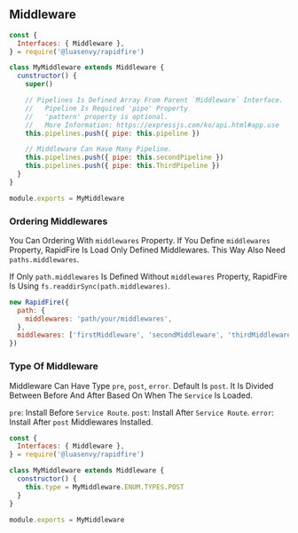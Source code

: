## Middleware

```javascript
const {
  Interfaces: { Middleware },
} = require('@luasenvy/rapidfire')

class MyMiddleware extends Middleware {
  cunstructor() {
    super()

    // Pipelines Is Defined Array From Parent `Middleware` Interface.
    //   Pipeline Is Required 'pipe' Property
    //   'pattern' property is optional.
    //   More Information: https://expressjs.com/ko/api.html#app.use
    this.pipelines.push({ pipe: this.pipeline })

    // Middleware Can Have Many Pipeline.
    this.pipelines.push({ pipe: this.secondPipeline })
    this.pipelines.push({ pipe: this.ThirdPipeline })
  }
}

module.exports = MyMiddleware
```

### Ordering Middlewares

You Can Ordering With `middlewares` Property. If You Define `middlewares` Property, RapidFire Is Load Only Defined Middlewares. This Way Also Need `paths.middlewares`.

If Only `path.middlewares` Is Defined Without `middlewares` Property, RapidFire Is Using `fs.readdirSync(path.middlewares)`.

```javascript
new RapidFire({
  path: {
    middlewares: 'path/your/middlewares',
  },
  middlewares: ['firstMiddleware', 'secondMiddleware', 'thirdMiddleware'],
})
```

### Type Of Middleware

Middleware Can Have Type `pre`, `post`, `error`. Default Is `post`. It Is Divided Between Before And After Based On When The `Service` Is Loaded.

`pre`: Install Before `Service Route`.
`post`: Install After `Service Route`.
`error`: Install After `post` Middlewares Installed.

```javascript
const {
  Interfaces: { Middleware },
} = require('@luasenvy/rapidfire')

class MyMiddleware extends Middleware {
  constructor() {
    this.type = MyMiddleware.ENUM.TYPES.POST
  }
}

module.exports = MyMiddleware
```
